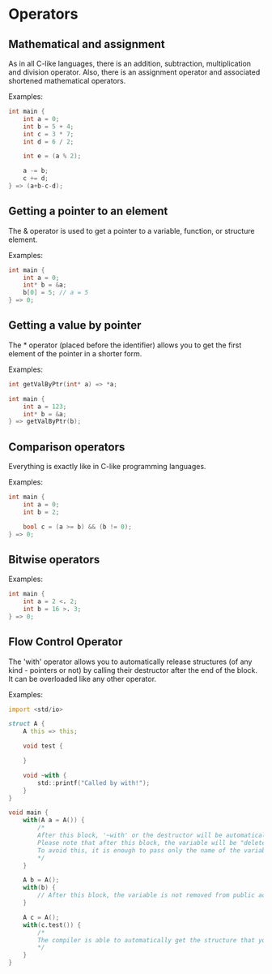 # Operators

## Mathematical and assignment

As in all C-like languages, there is an addition, subtraction, multiplication and division operator.
Also, there is an assignment operator and associated shortened mathematical operators.

Examples:
```d
int main {
    int a = 0;
    int b = 5 + 4;
    int c = 3 * 7;
    int d = 6 / 2;

    int e = (a % 2);

    a -= b;
    c += d;
} => (a+b-c-d);
```

## Getting a pointer to an element

The & operator is used to get a pointer to a variable, function, or structure element.

Examples:
```d
int main {
    int a = 0;
    int* b = &a;
    b[0] = 5; // a = 5
} => 0;
```

## Getting a value by pointer

The * operator (placed before the identifier) allows you to get the first element of the pointer in a shorter form.

Examples:
```d
int getValByPtr(int* a) => *a;

int main {
    int a = 123;
    int* b = &a;
} => getValByPtr(b);
```

## Comparison operators

Everything is exactly like in C-like programming languages.

Examples:
```d
int main {
    int a = 0;
    int b = 2;

    bool c = (a >= b) && (b != 0);
} => 0;
```


## Bitwise operators

Examples:
```d
int main {
    int a = 2 <. 2;
    int b = 16 >. 3;
} => 0;
```

## Flow Control Operator

The 'with' operator allows you to automatically release structures (of any kind - pointers or not) by calling their destructor after the end of the block. It can be overloaded like any other operator.

Examples:
```d
import <std/io>

struct A {
    A this => this;

    void test {

    }

    void ~with {
        std::printf("Called by with!");
    }
}

void main {
    with(A a = A()) {
        /*
        After this block, '~with' or the destructor will be automatically called.
        Please note that after this block, the variable will be "deleted" from the public access.
        To avoid this, it is enough to pass only the name of the variable, and not its declaration.
        */
    }

    A b = A();
    with(b) {
        // After this block, the variable is not removed from public access.
    }

    A c = A();
    with(c.test()) {
        /*
        The compiler is able to automatically get the structure that you passed, even if you pass a method call. Please note that if your method has the type of a third-party structure, then the structure received from the method will be used in 'with', and not the root one.
        */
    }
}
```